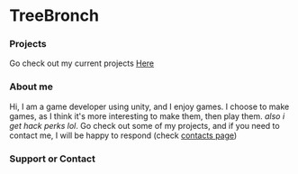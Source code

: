 # TreeBronch
### Projects
Go check out my current projects [Here](https://treebronch.github.io/project-page)
### About me
Hi, I am a game developer using unity, and I enjoy games. I choose to make games, as I think it's more interesting to make them, then play them. _also i get hack perks lol_. Go check out some of my projects, and if you need to contact me, I will be happy to respond (check [contacts page](treebronch.github.io))
### Support or Contact
